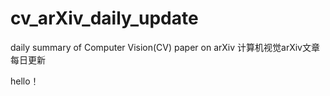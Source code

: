 ﻿# cv_arXiv_daily_update
daily summary of Computer Vision(CV) paper on arXiv 计算机视觉arXiv文章每日更新 

hello！
